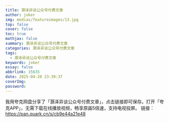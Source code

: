 ```yaml
---
title: 灏泽异谈公众号付费文章
author: joker
img: medias/featureimages/13.jpg
top: false
cover: false
toc: true
mathjax: false
summary: 灏泽异谈公众号付费文章
categories: 灏泽异谈公众号付费文章
tags:
  - 灏泽异谈公众号付费文章
keywords: joker
essay: false
abbrlink: 15635
date: 2025-04-20 23:39:37
coverImg:
password:
---
```


我用夸克网盘分享了「灏泽异谈公众号付费文章」，点击链接即可保存。打开「夸克APP」，无需下载在线播放视频，畅享原画5倍速，支持电视投屏。
链接：https://pan.quark.cn/s/cb9e44a21e48
